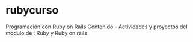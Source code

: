 # rubycurso
Programación con Ruby on Rails
Contenido - Actividades y proyectos del modulo de : Ruby y Ruby on rails 
